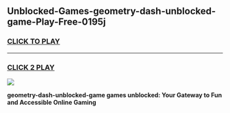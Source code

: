 
## Unblocked-Games-geometry-dash-unblocked-game-Play-Free-0195j
<h3>
<a href="https://premium76.site?title=geometry-dash-unblocked-game&ref=10A">CLICK TO PLAY</a></h3>
<hr>

<h3>
<a href="https://premium76.site?title=geometry-dash-unblocked-game&ref=10A">CLICK 2 PLAY</a>
  
</h3>

<a href="https://premium76.site?title=geometry-dash-unblocked-game&ref=10A"><img src="https://clearcache.store/games.png"></a>


**geometry-dash-unblocked-game games unblocked: Your Gateway to Fun and Accessible Online Gaming**
